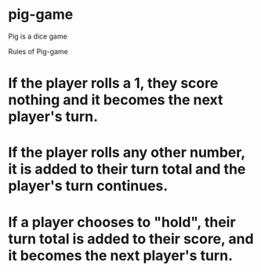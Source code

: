 # pig-game
Pig is a  dice game

Rules of Pig-game
# If the player rolls a 1, they score nothing and it becomes the next player's turn.
# If the player rolls any other number, it is added to their turn total and the player's turn continues.
# If a player chooses to "hold", their turn total is added to their score, and it becomes the next player's turn.
